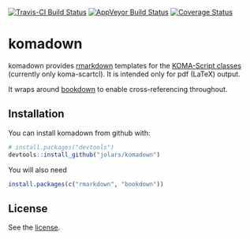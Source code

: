 
<!-- README.md is generated from README.Rmd. Please edit that file -->
[![Travis-CI Build Status](https://travis-ci.org/jolars/komadown.svg?branch=master)](https://travis-ci.org/jolars/komadown) [![AppVeyor Build Status](https://ci.appveyor.com/api/projects/status/github/jolars/komadown?branch=master&svg=true)](https://ci.appveyor.com/project/jolars/komadown) [![Coverage Status](https://img.shields.io/codecov/c/github/jolars/komadown/master.svg)](https://codecov.io/github/jolars/komadown?branch=master)

komadown
========

komadown provides [rmarkdown](http://rmarkdown.rstudio.com/) templates for the [KOMA-Script classes](https://komascript.de/) (currently only koma-scartcl). It is intended only for pdf (LaTeX) output.

It wraps around [bookdown](https://github.com/rstudio/bookdown) to enable cross-referencing throughout.

Installation
------------

You can install komadown from github with:

``` r
# install.packages("devtools")
devtools::install_github("jolars/komadown")
```

You will also need

``` r
install.packages(c("rmarkdown", "bookdown"))
```

License
-------

See the [license](LICENSE).
